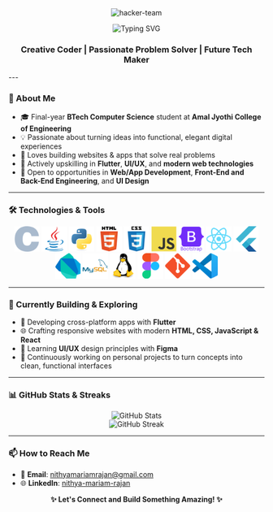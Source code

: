 <div align="center">
  <img src="https://media.giphy.com/media/xT9IgzoKnwFNmISR8I/giphy.gif" alt="hacker-team" width="800" height="auto"/>

  <p align="center">
    <img src="https://readme-typing-svg.herokuapp.com?font=Fira+Code&size=30&duration=4000&pause=1000&color=F75C7E&center=true&vCenter=true&width=600&lines=Hi+%F0%9F%91%8B%2C+I'm+Nithya;Aspiring+Web+%26+App+Developer;BTech+CS+Student+%7C+UI%2FUX+Learner" alt="Typing SVG" />
  </p>

  <h3>Creative Coder | Passionate Problem Solver | Future Tech Maker</h3>
</div>
---

### 🌟 About Me

- 🎓 Final-year **BTech Computer Science** student at **Amal Jyothi College of Engineering**
- 💡 Passionate about turning ideas into functional, elegant digital experiences
- 🧠 Loves building websites & apps that solve real problems
- 🌱 Actively upskilling in **Flutter**, **UI/UX**, and **modern web technologies**
- 🚀 Open to opportunities in **Web/App Development**, **Front-End and Back-End Engineering**, and **UI Design**

---

### 🛠️ Technologies & Tools

<p align="center">
  <!-- Core Programming -->
  <img src="https://raw.githubusercontent.com/devicons/devicon/master/icons/c/c-original.svg" alt="C" width="50" height="50"/>
  <img src="https://raw.githubusercontent.com/devicons/devicon/master/icons/java/java-original.svg" alt="Java" width="50" height="50"/>
  <img src="https://raw.githubusercontent.com/devicons/devicon/master/icons/python/python-original.svg" alt="Python" width="50" height="50"/>

  <!-- Web Technologies -->
  <img src="https://raw.githubusercontent.com/devicons/devicon/master/icons/html5/html5-original-wordmark.svg" alt="HTML5" width="50" height="50"/>
  <img src="https://raw.githubusercontent.com/devicons/devicon/master/icons/css3/css3-original-wordmark.svg" alt="CSS3" width="50" height="50"/>
  <img src="https://raw.githubusercontent.com/devicons/devicon/master/icons/javascript/javascript-original.svg" alt="JavaScript" width="50" height="50"/>
  <img src="https://raw.githubusercontent.com/devicons/devicon/master/icons/bootstrap/bootstrap-plain-wordmark.svg" alt="Bootstrap" width="50" height="50"/>
  <img src="https://raw.githubusercontent.com/devicons/devicon/master/icons/react/react-original.svg" alt="React" width="50" height="50"/>

  <!-- App Development -->
  <img src="https://raw.githubusercontent.com/devicons/devicon/master/icons/flutter/flutter-original.svg" alt="Flutter" width="50" height="50"/>
  <img src="https://raw.githubusercontent.com/devicons/devicon/master/icons/dart/dart-original.svg" alt="Dart" width="50" height="50"/>

  <!-- Database / OS -->
  <img src="https://raw.githubusercontent.com/devicons/devicon/master/icons/mysql/mysql-original-wordmark.svg" alt="MySQL" width="50" height="50"/>
  <img src="https://raw.githubusercontent.com/devicons/devicon/master/icons/linux/linux-original.svg" alt="Linux" width="50" height="50"/>

  <!-- UI/UX & Tools -->
  <img src="https://raw.githubusercontent.com/devicons/devicon/master/icons/figma/figma-original.svg" alt="Figma" width="50" height="50"/>
  <img src="https://raw.githubusercontent.com/devicons/devicon/master/icons/git/git-original.svg" alt="Git" width="50" height="50"/>
  <img src="https://raw.githubusercontent.com/devicons/devicon/master/icons/vscode/vscode-original.svg" alt="VSCode" width="50" height="50"/>
</p>

---

### 🔧 Currently Building & Exploring

- 📱 Developing cross-platform apps with **Flutter**
- 🌐 Crafting responsive websites with modern **HTML, CSS, JavaScript & React**
- 🎨 Learning **UI/UX** design principles with **Figma**
- 🚀 Continuously working on personal projects to turn concepts into clean, functional interfaces

---

### 📊 GitHub Stats & Streaks

<p align="center">
  <img src="https://github-readme-stats.vercel.app/api?username=NithyaMariamRajan&show_icons=true&hide_title=true&count_private=true&hide=prs&theme=radical" alt="GitHub Stats"/>
  <br />
  <img src="https://github-readme-streak-stats.herokuapp.com/?user=NithyaMariamRajan&theme=radical" alt="GitHub Streak"/>
</p>

---

### 📫 How to Reach Me

- 📧 **Email**: [nithyamariamrajan@gmail.com](mailto:nithyamariamrajan@gmail.com)  
- 🌐 **LinkedIn**: [nithya-mariam-rajan](https://www.linkedin.com/in/nithya-mariam-rajan-695428254/)

<p align="center"><b>✨ Let's Connect and Build Something Amazing! ✨</b></p>



